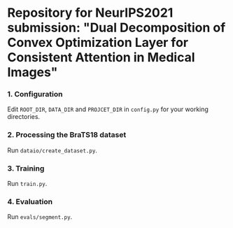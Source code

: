 # Repository for NeurIPS2021 submission: "Dual Decomposition of Convex Optimization Layer for Consistent Attention in Medical Images"

### 1. Configuration
Edit `ROOT_DIR`, `DATA_DIR` and `PROJCET_DIR` in `config.py` for your working directories.
### 2. Processing the BraTS18 dataset
Run `dataio/create_dataset.py`.
### 3. Training
Run `train.py`.
### 4. Evaluation
Run `evals/segment.py`.